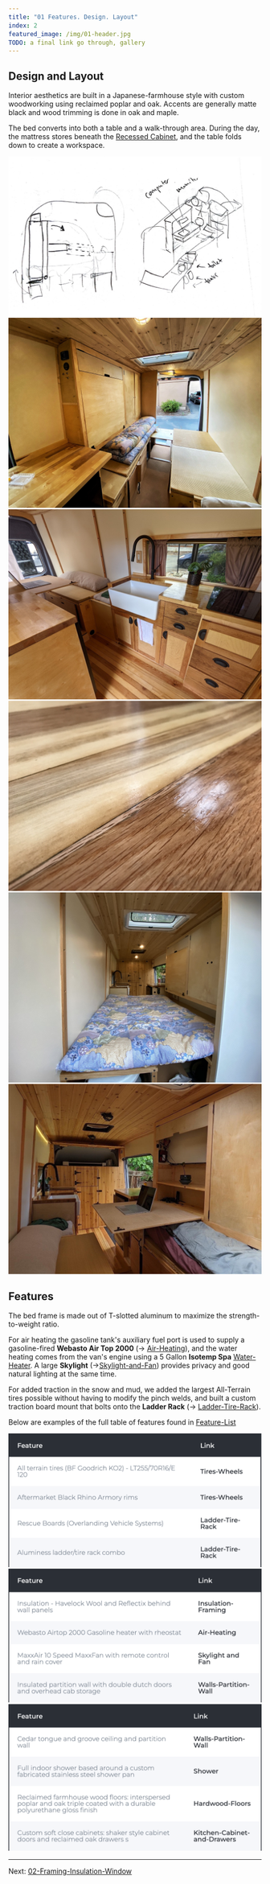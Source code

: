```yaml
---
title: "01 Features. Design. Layout"
index: 2
featured_image: /img/01-header.jpg
TODO: a final link go through, gallery
---
```


## Design and Layout

Interior aesthetics are built in a Japanese-farmhouse style with custom woodworking using reclaimed poplar and oak. Accents are generally matte black and wood trimming is done in oak and maple. 

The bed converts into both a table and a walk-through area. During the day, the mattress stores beneath the [Recessed Cabinet](Recessed-Cabinet-and-Table), and the table folds down to create a workspace.


<div class='gallery' data-columns='3'>
	<img src="/img/design-header.jpg">
	<img src="/img/bed-frame-5.jpg">
	<img src="/img/final-kitchen.jpg">
	<img src="/img/hardwood-header-2.jpg">
	<img src="/img/futon.JPG">
	<img src="/img/10-header-cropped.jpg">
</div>

## Features

The bed frame is made out of T-slotted aluminum to maximize the strength-to-weight ratio.

For air heating the gasoline tank's auxiliary fuel port is used to supply a gasoline-fired **Webasto Air Top 2000** (→ [Air-Heating](Air-Heating)), and the water heating comes from the van's engine using a 5 Gallon **Isotemp Spa** [Water-Heater](Water-Heater). A large **Skylight** (→[Skylight-and-Fan](Skylight%20and%20Fan)) provides privacy and good natural lighting at the same time.

For added traction in the snow and mud, we added the largest All-Terrain tires possible without having to modify the pinch welds, and built a custom traction board mount that bolts onto the **Ladder Rack** (→ [Ladder-Tire-Rack](Ladder-Tire-Rack)).


Below are examples of the full table of features found in [Feature-List](Feature-List)

<div class='gallery' data-columns='3'>
	<img src="/img/feature-1.png">
	<img src="/img/feature-2.png">
	<img src="/img/feature-3.png">
</div>

---

Next: [02-Framing-Insulation-Window](02-Framing-Insulation-Window)